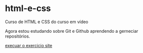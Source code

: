 # html-e-css
 Curso de HTML e CSS do curso em vídeo

Agora estou estudando sobre Git e Github aprendendo a gerneciar repositórios.

<a href="MD 2/Desafio módulo 2 - cap 17 full, Variaveis Css, responsividade, box shadow, list style, coluns, config global/index.html">execuar o exercicio site</a>